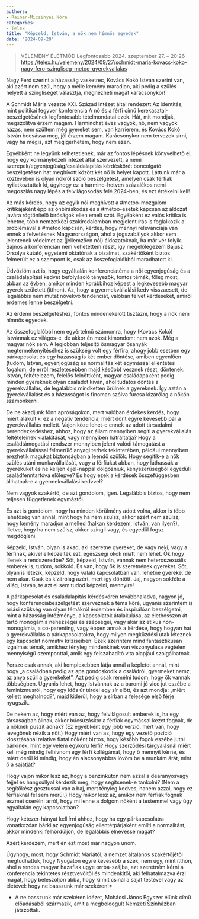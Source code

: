 ```yaml
---
authors:
- Rainer-Micsinyei Nóra
categories:
- Telex
title: "Képzeld, István, a nők nem hímnős egyedek"
date: "2024-09-28"
---
```


> VÉLEMÉNY ÉLETMÓD Legfontosabb 2024. szeptember 27. – 20:26
> https://telex.hu/velemeny/2024/09/27/schmidt-maria-kovacs-koko-nagy-fero-szingliseg-metoo-gyerekvallalas

Nagy Feró szerint a házasság vasketrec, Kovács Kokó István szerint van, aki azért nem szül, hogy a melle kemény maradjon, aki pedig a szülés helyett a szingliséget választja, megnézheti magát karácsonykor!

A Schmidt Mária vezette XXI. Század Intézet által rendezett Az identitás, mint politikai fegyver konferencia A nő és a férfi című kerekasztal-beszélgetésének legfontosabb tételmondatai ezek. Hát, mit mondjak, megszólítva érzem magam. Harminchat éves vagyok, nő, nem vagyok házas, nem szültem még gyereket sem, van karrierem, és Kovács Kokó István bocsássa meg, jól érzem magam. Karácsonykor nem tervezek sírni, vagy ha mégis, azt megígérhetem, hogy nem ezen.


Egyébként ne legyünk telhetetlenek, már az fontos lépésnek könyvelhető el, hogy egy kormányközeli intézet által szervezett, a nemi szerepek/egyenjogúság/családalapítás kérdéskörét boncolgató beszélgetésen hat meghívott között két nő is helyet kapott. Láttunk már a köztévében is olyan nőkről szóló beszélgetést, amelyen csak férfiak nyilatkoztattak ki, úgyhogy ez a harminc–hetven százalékos nemi megoszlás nagy lépés a felvilágosodás felé 2024-ben, és ezt értékelni kell!

Az más kérdés, hogy az egyik női meghívott a #metoo-mozgalom kritikájaként épp az önbíráskodás és a #metoo-esetek kapcsán az áldozat javára rögtönítélő bíróságok ellen emelt szót. Egyébként ez valós kritika is lehetne, több nemzetközi szakirodalomban megjelent írás is foglalkozik a problémával a #metoo kapcsán, kérdés, hogy mennyi relevanciája van ennek a felvetésnek Magyarországon, ahol a jogszabályok akkor sem jelentenek védelmet az (jellemzően női) áldozatoknak, ha már vér folyik. Sajnos a konferencián nem vehetettem részt, így megelőlegezem Bajusz Orsolya kutató, egyetemi oktatónak a bizalmat, szakértőként biztos felmerült ez a szempont is, csak az összefoglalókból maradhatott ki.

Üdvözlöm azt is, hogy egyáltalán konferenciatéma a női egyenjogúság és a családalapítási kedvet befolyásoló tényezők, fontos témák, főleg most, abban az évben, amikor minden korábbihoz képest a legkevesebb magyar gyerek született (itthon). Az, hogy a gyermekvállalási kedv visszaesett, de legalábbis nem mutat növekvő tendenciát, valóban felvet kérdéseket, amiről érdemes lenne beszélgetni.

Az érdemi beszélgetéshez, fontos mindenekelőtt tisztázni, hogy a nők nem hímnős egyedek.

Az összefoglalóból nem egyértelmű számomra, hogy (Kovács Kokó) Istvánnak ez világos-e, de akkor én most kimondom: nem azok. Még a magyar nők sem. A legjobban teljesítő ősmagyar ősanyák megtermékenyítéséhez is szükség volt egy férfira, ahogy jobb esetben egy párkapcsolat és egy házasság is két ember döntése, amiben egyenlően (tudom, István, egyenjogúság és normalitás két egymással ellentétes fogalom, de erről részletesebben majd később) vesznek részt, döntenek. István, feltételezem, felelős felnőttként, magyar családapaként pedig minden gyereknek olyan családot kíván, ahol tudatos döntés a gyerekvállalás, de legalábbis mindketten örülnek a gyereknek. Így aztán a gyerekvállalást és a házasságot is finoman szólva furcsa kizárólag a nőkön számonkérni.


De ne akadjunk fönn apróságokon, mert valóban érdekes kérdés, hogy miért alakult ki ez a negatív tendencia, miért dönt egyre kevesebb pár a gyerekvállalás mellett. Vajon köze lehet-e ennek az adott társadalmi berendezkedéshez, ahhoz, hogy az állam mennyiben segíti a gyerekvállalás feltételeinek kialakítását, vagy mennyiben hátráltatja? Hogy a családtámogatási rendszer mennyiben jelent valódi támogatást a gyerekvállalással felmerülő anyagi terhek tekintetében, például mennyiben érezhetik magukat biztonságban a leendő szülők. Hogy segítik-e a nők szülés utáni munkavállalását, vagy a férfiakat abban, hogy láthassák a gyereküket és ne kelljen éjjel-nappal dolgozniuk, kényszerűségből egyedüli családfenntartóvá előlépve? És hogy ezek a kérdések összefüggésben állhatnak-e a gyermekvállalási kedvvel?

Nem vagyok szakértő, de azt gondolom, igen. Legalábbis biztos, hogy nem teljesen függetlenek egymástól.

És azt is gondolom, hogy ha minden körülmény adott volna, akkor is több lehetőség van annál, mint hogy ha nem szülsz, akkor azért nem szülsz, hogy kemény maradjon a melled (halkan kérdezem, István, van ilyen?), illetve, hogy ha nem szülsz, akkor szingli vagy, és egyedül fogsz megdögleni.

Képzeld, István, olyan is akad, aki szeretne gyereket, de vagy neki, vagy a férfinak, akivel elképzelték ezt, egészségi okok miatt nem lehet. Ők hogy illenek a rendszeredbe? Sőt, képzeld, István, vannak nem heteroszexuális emberek is, tudom, sokkoló. És van, hogy ők is szeretnének gyereket. Sőt, olyan is létezik, képzeld, hogy valaki kapcsolatban van, lehetne gyereke, de nem akar. Csak és kizárólag azért, mert így döntött. Jaj, nagyon sokféle a világ, István, te azt el sem tudod képzelni, mennyire!

A párkapcsolat és családalapítás kérdéskörén továbbhaladva, nagyon jó, hogy konferenciabeszélgetést szerveznek a téma köré, ugyanis szerintem is óriási szükség van olyan témákról érdemben és inspirálóan beszélgetni, mint a házasság intézménye, a kapcsolatok átalakulása, az élethosszon át tartó monogámia nehézségei és szépségei, vagy akár az etikus non-monogámia, a co-parenting, vagy éppen annak a kérdése, hogy hogyan hat a gyerekvállalás a párkapcsolatokra, hogy milyen megküzdési utak léteznek egy kapcsolat normatív kríziseiben. Ezek szerintem mind fantasztikusan izgalmas témák, amikhez tényleg mindenkinek van viszonyulása végtelen mennyiségű szemponttal, amik egy felszabadító vita alapjául szolgálhatnak.

Persze csak annak, aki komplexebben látja annál a képletet annál, mint hogy „a családban pedig az apa gondoskodik a családról, gyermeket nemz, az anya szüli a gyerekeket”. Azt pedig csak remélni tudom, hogy ők vannak többségben. Ugyanis lehet, hogy Istvánnak az a baromi jó vicc jut eszébe a feminizmusról, hogy egy idős úr térdel egy sír előtt, és azt mondja: „miért kellett meghalnod?”, majd kiderül, hogy a sírban a felesége első férje nyugszik.

De nekem az, hogy miért van az, hogy felvilágosult emberek is, ha egy társaságban állnak, akkor búcsúzáskor a férfiak egymással kezet fognak, de a nőknek puszit adnak? (Ez egyébként egy jobb verzió, mert van, hogy levegőnek nézik a nőt.) Hogy miért van az, hogy egy vezető pozíció kiosztásánál relatíve fiatal nőként biztos, hogy később fogok eszébe jutni bárkinek, mint egy velem egykorú férfi? Hogy szerződési tárgyalásnál miért kell még mindig felhívnom egy férfi kollégámat, hogy ő mennyit kérne, és miért derül ki mindig, hogy én alacsonyabbra lövöm be a munkám árát, mint ő a sajátját?

Hogy vajon mikor lesz az, hogy a benzinkúton nem azzal a dearanyosvagy fejjel és hangsúllyal kérdezik meg, hogy segítsenek-e tankolni? (Nem a segítőkész gesztussal van a baj, mert tényleg kedves, hanem azzal, hogy ez férfiaknál fel sem merül.) Hogy mikor lesz az, amikor nem férfiak fognak eszmét cserélni arról, hogy mi lenne a dolgom nőként a testemmel vagy úgy egyáltalán egy kapcsolatban?

Hogy kétezer-hányat kell írni ahhoz, hogy ha egy párkapcsolatra vonatkozóan bárki az egyenjogúság ellentétpárjaként említi a normalitást, akkor mindenki felhördüljön, de legalábbis elnevesse magát?

Azért kérdezem, mert én ezt most már nagyon unom.

Úgyhogy, most, hogy Schmidt Máriától, a nemzet általános szakértőjétől megtudhattuk, hogy Nyugaton egyre kevesebb a szex, nem úgy, mint itthon, ahol a rendes magyar hazafiak ugye orrba-szájba, azt szeretném kérni a konferencia tekintetes résztvevőitől és mindenkitől, aki felhatalmazva érzi magát, hogy beleszóljon abba, hogy ki mit csinál a saját testével vagy az életével: hogy ne basszunk már szekéren!*

* A ne basszunk már szekéren idézet, Mohácsi János Egyszer élünk című előadásából származik, amit a megboldogult Nemzeti Színházban játszottak.
